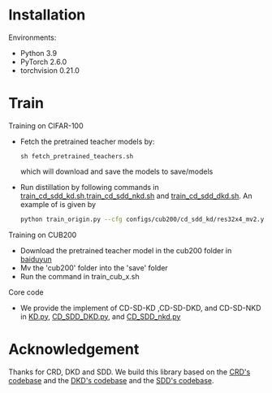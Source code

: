 # Installation

Environments:

- Python 3.9
- PyTorch 2.6.0
- torchvision 0.21.0

# Train

Training on CIFAR-100

- Fetch the pretrained teacher models by:
    ```angular2html
    sh fetch_pretrained_teachers.sh
    ```
  which will download and save the models to save/models

- Run distillation by following commands in [train_cd_sdd_kd.sh](train_cd_sdd_kd.sh),[train_cd_sdd_nkd.sh](train_cd_sdd_nkd.sh) and [train_cd_sdd_dkd.sh](train_cd_sdd_dkd.sh). An example of is given by
  ```bash
  python train_origin.py --cfg configs/cub200/cd_sdd_kd/res32x4_mv2.yaml --gpu 0 --M [1,2,4]
  ```

Training on CUB200
- Download the pretrained teacher model in the cub200 folder in [baiduyun](https://pan.baidu.com/s/1uxyG3ZZO67i_dbXwuFB2yQ?pwd=bzc6)
- Mv the 'cub200' folder into the 'save' folder
- Run the command in train_cub_x.sh

Core code
- We provide the implement of CD-SD-KD ,CD-SD-DKD, and CD-SD-NKD in [KD.py](mdistiller/distillers/KD.py), [CD_SDD_DKD.py](mdistiller/distillers/CD_SDD_DKD.py), and [CD_SDD_nkd.py](mdistiller/distillers/CD_SDD_nkd.py)

# Acknowledgement
Thanks for CRD, DKD and SDD. We build this library based on the [CRD's codebase](https://github.com/HobbitLong/RepDistiller) and the [DKD's codebase](https://github.com/megvii-research/mdistiller) and the [SDD's codebase](https://github.com/shicaiwei123/SDD-CVPR2024).
